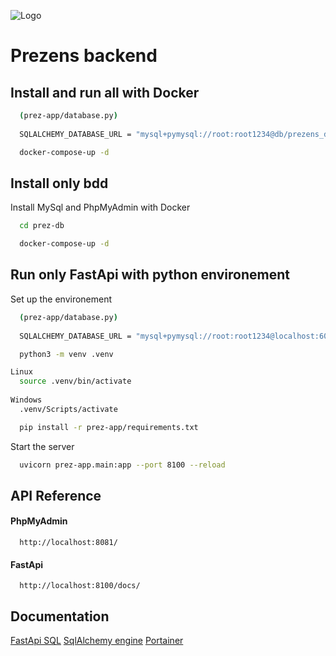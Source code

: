 ![Logo](https://www.zupimages.net/up/22/20/o878.png)

# Prezens backend



## Install and run all with Docker


```bash
  (prez-app/database.py)
  
  SQLALCHEMY_DATABASE_URL = "mysql+pymysql://root:root1234@db/prezens_db"
```

```bash
  docker-compose-up -d
```

## Install only bdd

Install MySql and PhpMyAdmin with Docker

```bash
  cd prez-db
```

```bash
  docker-compose-up -d
```
## Run only FastApi with python environement

Set up the environement

```bash
  (prez-app/database.py)
  
  SQLALCHEMY_DATABASE_URL = "mysql+pymysql://root:root1234@localhost:6033/prezens_db"
```

```bash
  python3 -m venv .venv
```

```bash
Linux
  source .venv/bin/activate
  
Windows
  .venv/Scripts/activate
```

```bash
  pip install -r prez-app/requirements.txt
```
Start the server

```bash
  uvicorn prez-app.main:app --port 8100 --reload
```



## API Reference

#### PhpMyAdmin

```http
  http://localhost:8081/
```

#### FastApi

```http
  http://localhost:8100/docs/
```

## Documentation

[FastApi SQL](https://fastapi.tiangolo.com/tutorial/sql-databases/)
[SqlAlchemy engine](https://docs.sqlalchemy.org/en/14/core/engines.html#sqlalchemy.create_engine)
[Portainer](https://www.portainer.io/blog/portainer-your-docker-gui-for-your-ubuntu-linux-desktop)